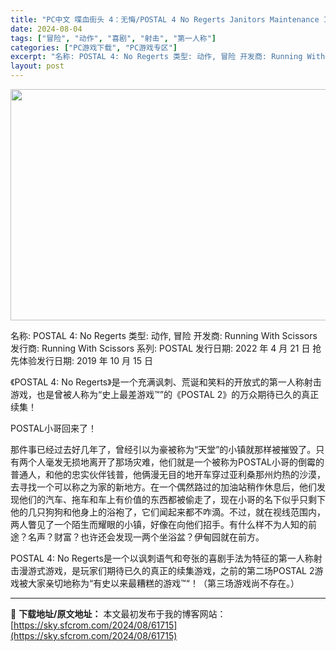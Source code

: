 ```yaml
---
title: "PC中文 喋血街头 4：无悔/POSTAL 4 No Regerts Janitors Maintenance 17.66G"
date: 2024-08-04
tags: ["冒险", "动作", "喜剧", "射击", "第一人称"]
categories: ["PC游戏下载", "PC游戏专区"]
excerpt: "名称: POSTAL 4: No Regerts 类型: 动作, 冒险 开发商: Running With Scissors 发行商: Running With Scissors 系列: POSTAL 发行日期: 2022 年 4 月 21 日 抢先体验发行日期: 2019 年 10 月 15 日 &hellip;"
layout: post
---
```


<img class="aligncenter size-full wp-image-61716" src="https://sky.sfcrom.com/wp-content/uploads/2024/08/2024080402383811.webp" alt="" width="660" height="370" />

名称: POSTAL 4: No Regerts
类型: 动作, 冒险
开发商: Running With Scissors
发行商: Running With Scissors
系列: POSTAL
发行日期: 2022 年 4 月 21 日
抢先体验发行日期: 2019 年 10 月 15 日

《POSTAL 4: No Regerts》是一个充满讽刺、荒诞和笑料的开放式的第一人称射击游戏，也是曾被人称为“史上最差游戏™”的《POSTAL 2》的万众期待已久的真正续集！

POSTAL小哥回来了！

那件事已经过去好几年了，曾经引以为豪被称为“天堂”的小镇就那样被摧毁了。只有两个人毫发无损地离开了那场灾难，他们就是一个被称为POSTAL小哥的倒霉的普通人，和他的忠实伙伴钱普，他俩漫无目的地开车穿过亚利桑那州灼热的沙漠，去寻找一个可以称之为家的新地方。在一个偶然路过的加油站稍作休息后，他们发现他们的汽车、拖车和车上有价值的东西都被偷走了，现在小哥的名下似乎只剩下他的几只狗狗和他身上的浴袍了，它们闻起来都不咋滴。不过，就在视线范围内，两人瞥见了一个陌生而耀眼的小镇，好像在向他们招手。有什么样不为人知的前途？名声？财富？也许还会发现一两个坐浴盆？伊甸园就在前方。

POSTAL 4: No Regerts是一个以讽刺语气和夸张的喜剧手法为特征的第一人称射击漫游式游戏，是玩家们期待已久的真正的续集游戏，之前的第二场POSTAL 2游戏被大家亲切地称为“有史以来最糟糕的游戏™“！（第三场游戏尚不存在。）

---
📖 **下载地址/原文地址：** 本文最初发布于我的博客网站：[https://sky.sfcrom.com/2024/08/61715](https://sky.sfcrom.com/2024/08/61715)
